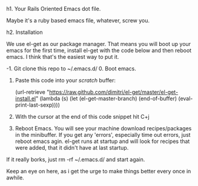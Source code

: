 h1. Your Rails Oriented Emacs dot file.

Maybe it's a ruby based emacs file, whatever, screw you.

h2. Installation

We use el-get as our package manager.  That means you will boot up your emacs for the first time, install el-get with the code below and then reboot emacs. I think that's the easiest way to put it.

-1. Git clone this repo to ~/.emacs.d/
0. Boot emacs.
1. Paste this code into your *scratch* buffer:

    (url-retrieve "https://raw.github.com/dimitri/el-get/master/el-get-install.el" (lambda (s) (let (el-get-master-branch) (end-of-buffer) (eval-print-last-sexp))))

2. With the cursor at the end of this code snippet hit C+j

3. Reboot Emacs.
You will see your machine download recipes/packages in the minibuffer.  If you get any 'errors', especially time out errors, just reboot emacs agin. el-get runs at startup and will look for recipes that were added, that it didn't have at last startup.

If it really borks, just rm -rf ~/.emacs.d/ and start again.

Keep an eye on here, as i get the urge to make things better every once in awhile.